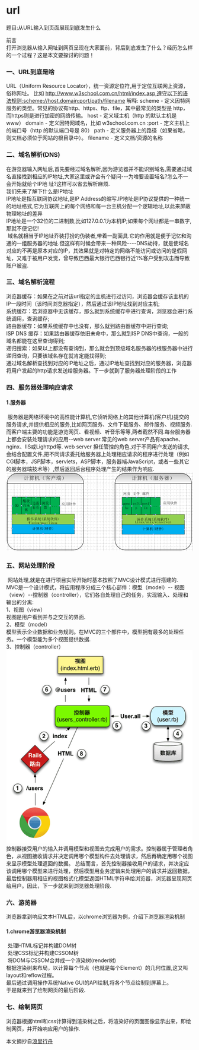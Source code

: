 # url
题目:从URL输入到页面展现到底发生什么

前言<br/>
打开浏览器从输入网址到网页呈现在大家面前，背后到底发生了什么？经历怎么样的一个过程？这是本文要探讨的问题！
### 一、URL到底是啥
URL（Uniform Resource Locator），统一资源定位符,用于定位互联网上资源，俗称网址。
比如 http://www.w3school.com.cn/html/index.asp,遵守以下的语法规则:scheme://host.domain:port/path/filename
解释:
scheme - 定义因特网服务的类型。常见的协议有http、https、ftp、file，其中最常见的类型是 http，而https则是进行加密的网络传输。
host - 定义域主机（http 的默认主机是 www）
domain - 定义因特网域名，比如 w3school.com.cn
:port - 定义主机上的端口号（http 的默认端口号是 80）
path - 定义服务器上的路径（如果省略，则文档必须位于网站的根目录中）。
filename - 定义文档/资源的名称
### 二、域名解析(DNS)
  在游览器输入网址后,首先要经过域名解析,因为游览器并不能识别域名,需要通过域名直接找到相应的IP地址,大家这里或许会有个疑问---为啥要设置域名?怎么不一会开始就给个IP地
址?这样可以省去解析麻烦.<br/>
  我们先来了解下什么是IP地址<br/>
  IP地址是指互联网协议地址,是IP Address的缩写.IP地址是IP协议提供的一种统一的地址格式,它为互联网上的每个网络和每一台主机分配一个逻辑地址,以此来屏蔽物理地址的差异<br/>
  IP地址是一个32位的二进制数,比如127.0.0.1为本机IP;如果每个网址都是一串数字,那就不便记忆!<br/>
  域名就相当于IP地址乔装打扮的伪装者,带着一副面具.它的作用就是便于记忆和沟通的一组服务器的地址.但这样有时候会带来一种风险----DNS劫持，就是使域名对应的不再是原本对应的IP，其效果就是对特定的网络不能访问或访问的是假网址，又难于被用户发觉，曾导致巴西最大银行巴西银行近1%客户受到攻击而导致账户被盗.
### 三、域名解析流程
  浏览器缓存：如果在之前对该url指定的主机进行过访问，浏览器会缓存该主机的IP一段时间（该时间浏览器指定），然后通过该IP地址找到对应主机;<br/>
  系统缓存：若浏览器中无该缓存，那么就到系统缓存中进行查询，浏览器会进行系统调用，查询缓存;<br/>
  路由器缓存：如果系统缓存中也没有，那么就到路由器缓存中进行查询;<br/>
  ISP DNS 缓存：如果路由器缓存依旧未命中，那么就到ISP DNS中查询，一般的域名都能在这里查询得到;<br/>
  递归搜索：如果以上都没有查询到，那么就会到顶级域名服务器的根服务器中进行递归查询，只要该域名存在就肯定能找得到; <br/>
  通过域名解析查找到对应的IP地址之后，通过IP地址查找到对应的服务器，浏览器将用户发起的http请求发送给服务器。下一步就到了服务器处理阶段的工作<br/>
### 四、服务器处理响应请求
#### 1.服务器
  服务器是网络环境中的高性能计算机,它侦听网络上的其他计算机(客户机)提交的服务请求,并提供相应的服务,比如网页服务、文件下载服务、邮件服务、视频服务.而客户端主要的功能是游览网页、看视频、听音乐等等,两者截然不同.每台服务器上都会安装处理请求的应用--web server.常见的web server产品有apache、nginx、IIS或Lighttpd等.
  web server 担任管控的角色,对于不同用户发送的请求,会结合配置文件,把不同请求委托给服务器上处理相应请求的程序进行处理（例如CGI脚本，JSP脚本，servlets，ASP脚本，服务器端JavaScript，或者一些其它的服务器端技术等）,然后返回后台程序处理产生的结果作为响应.
![服务器和客户端区别.png](https://github.com/gaokaomim/url/blob/master/img/icon_02.png)
### 五、网站处理阶段
  网站处理,就是在进行项目实际开始时基本按照了MVC设计模式进行搭建的.<br/>
  MVC是一个设计模式，将应用程序分成三个核心部件：模型（model）-- 视图（view）--控制器（controller），它们各自处理自己的任务，实现输入、处理和输出的分离:<br/>
  1、视图（view）<br/>
  视图是用户看到并与之交互的界面.<br/>
  2、模型（model）<br/>
  模型表示企业数据和业务规则。在MVC的三个部件中，模型拥有最多的处理任务。一个模型能为多个视图提供数据.<br/>
  3、控制器（controller）<br/>
  ![MVC.png](https://github.com/gaokaomim/url/blob/master/img/icon_01.png)
  控制器接受用户的输入并调用模型和视图去完成用户的需求。控制器属于管理者角色，从视图接收请求并决定调用哪个模型构件去处理请求，然后再确定用哪个视图来显示模型处理返回的数据。
  总结而言，首先控制器接收用户的请求，并决定应该调用哪个模型来进行处理，然后模型用业务逻辑来处理用户的请求并返回数据，最后控制器用相应的视图格式化模型返回HTML字符串给浏览器，浏览器呈现网页给用户。因此，下一步就来到浏览器处理阶段.
### 六、游览器
  浏览器拿到响应文本HTML后，以chrome浏览器为例，介绍下浏览器渲染机制
#### 1.chrome游览器渲染机制
  处理HTML标记并构建DOM树<br/>
  处理CSS标记并构建CSSOM树<br/>
  将DOM与CSSOM合并成一个渲染树(render树)<br/>
  根据渲染树来布局，以计算每个节点（也就是每个Element）的几何位置,这又叫layout和reflow过程。<br/>
  最后通过调用操作系统Native GUI的API绘制,将各个节点绘制到屏幕上。<br/>
  于是就来到了绘制网页的最后阶段.<br/>
### 七、绘制网页
  浏览器根据html和css计算得到渲染树之后，将渲染好的页面图像显示出来，即绘制网页，并开始响应用户的操作.<br/>

   
  本文摘抄自[浪里行舟](http://www.jianshu.com/p/40d76ebb94e2)

